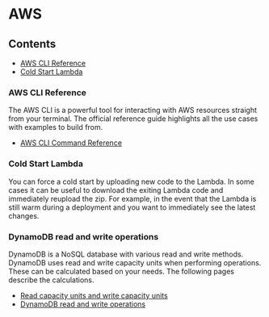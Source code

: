 # AWS

## Contents

- [AWS CLI Reference](#aws-cli-reference)
- [Cold Start Lambda](#cold-start-lambda)

### AWS CLI Reference

The AWS CLI is a powerful tool for interacting with AWS resources straight from your terminal. The official reference guide highlights all the use cases with examples to build from.

- [AWS CLI Command Reference](https://awscli.amazonaws.com/v2/documentation/api/latest/index.html)

### Cold Start Lambda

You can force a cold start by uploading new code to the Lambda. In some cases it can be useful to download the exiting Lambda code and immediately reupload the zip. For example, in the event that the Lambda is still warm during a deployment and you want to immediately see the latest changes.

### DynamoDB read and write operations

DynamoDB is a NoSQL database with various read and write methods. DynamoDB uses read and write capacity units when performing operations. These can be calculated based on your needs. The following pages describe the calculations.

- [Read capacity units and write capacity units](https://docs.aws.amazon.com/amazondynamodb/latest/developerguide/provisioned-capacity-mode.html#read-write-capacity-units)
- [DynamoDB read and write operations](https://docs.aws.amazon.com/amazondynamodb/latest/developerguide/read-write-operations.html)
